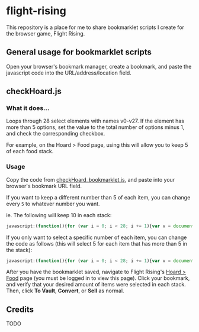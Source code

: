 # flight-rising
This repository is a place for me to share bookmarklet scripts I create for the browser game, Flight Rising.

## General usage for bookmarklet scripts
Open your browser's bookmark manager, create a bookmark, and paste the javascript code into the URL/address/location field.

## checkHoard.js

### What it does...
Loops through 28 select elements with names v0-v27. If the element has more than 5 options, set the value to the total number of options minus 1, and check the corresponding checkbox.

For example, on the Hoard > Food page, using this will allow you to keep 5 of each food stack.

### Usage
Copy the code from [checkHoard_bookmarklet.js](checkHoard_bookmarklet.js), and paste into your browser's bookmark URL field.

If you want to keep a different number than 5 of each item, you can change every `5` to whatever number you want.

ie. The following will keep 10 in each stack:  
```javascript
javascript:(function(){for (var i = 0; i < 28; i += 1){var v = document.getElementsByName("v" + i)[0]; if (v.length <= 10) continue; v.value = v.length - 10; document.getElementsByName("a" + i)[0].checked = true;}})();
```

If you only want to select a specific number of each item, you can change the code as follows (this will select 5 for each item that has more than 5 in the stack):  
```javascript
javascript:(function(){for (var i = 0; i < 28; i += 1){var v = document.getElementsByName("v" + i)[0]; if (v.length <= 5) continue; v.value = 5; document.getElementsByName("a" + i)[0].checked = true;}})();
```

After you have the bookmarklet saved, navigate to Flight Rising's [Hoard > Food](http://flightrising.com/main.php?p=hoard) page (you must be logged in to view this page). Click your bookmark, and verify that your desired amount of items were selected in each stack. Then, click **To Vault**, **Convert**, or **Sell** as normal.

## Credits
TODO
